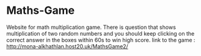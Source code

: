 # Maths-Game
Website for math multiplication game.
There is question that shows multiplication of two random numbers and you should keep clicking on the correct answer in the boxes within 60s to win high score.
link to the game : http://mona-alkhathlan.host20.uk/MathsGame2/
